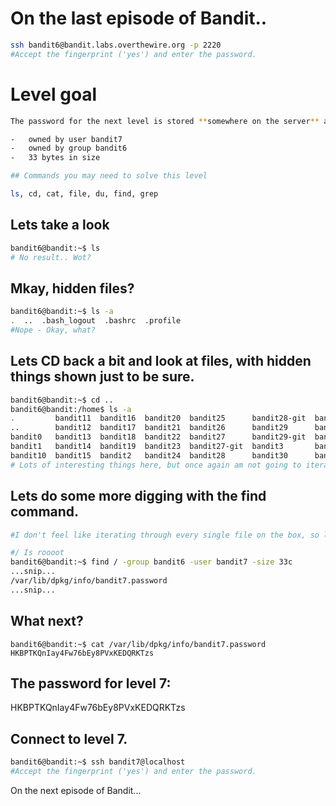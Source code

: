 #  On the last episode of Bandit..

```bash
ssh bandit6@bandit.labs.overthewire.org -p 2220
#Accept the fingerprint ('yes') and enter the password.
```

# Level goal
```bash
The password for the next level is stored **somewhere on the server** and has all of the following properties:

-   owned by user bandit7
-   owned by group bandit6
-   33 bytes in size

## Commands you may need to solve this level

ls, cd, cat, file, du, find, grep
```

## Lets take a look
```bash
bandit6@bandit:~$ ls
# No result.. Wot?
```

## Mkay, hidden files?
```bash
bandit6@bandit:~$ ls -a
.  ..  .bash_logout  .bashrc  .profile
#Nope - Okay, what?
```

## Lets CD back a bit and look at files, with hidden things shown just to be sure.
```bash
bandit6@bandit:~$ cd ..
bandit6@bandit:/home$ ls -a
.         bandit11  bandit16  bandit20  bandit25      bandit28-git  bandit30-git  bandit4  bandit9
..        bandit12  bandit17  bandit21  bandit26      bandit29      bandit31      bandit5
bandit0   bandit13  bandit18  bandit22  bandit27      bandit29-git  bandit31-git  bandit6
bandit1   bandit14  bandit19  bandit23  bandit27-git  bandit3       bandit32      bandit7
bandit10  bandit15  bandit2   bandit24  bandit28      bandit30      bandit33      bandit8
# Lots of interesting things here, but once again am not going to iterate through everything.
```

## Lets do some more digging with the find command.
```bash
#I don't feel like iterating through every single file on the box, so lets start wit with owners and groups

#/ Is roooot
bandit6@bandit:~$ find / -group bandit6 -user bandit7 -size 33c
...snip...
/var/lib/dpkg/info/bandit7.password
...snip...
```

## What next?
```
bandit6@bandit:~$ cat /var/lib/dpkg/info/bandit7.password
HKBPTKQnIay4Fw76bEy8PVxKEDQRKTzs
```


## The password for level 7:

HKBPTKQnIay4Fw76bEy8PVxKEDQRKTzs


## Connect to level 7.
```bash
bandit6@bandit:~$ ssh bandit7@localhost
#Accept the fingerprint ('yes') and enter the password.
```

On the next episode of Bandit...
